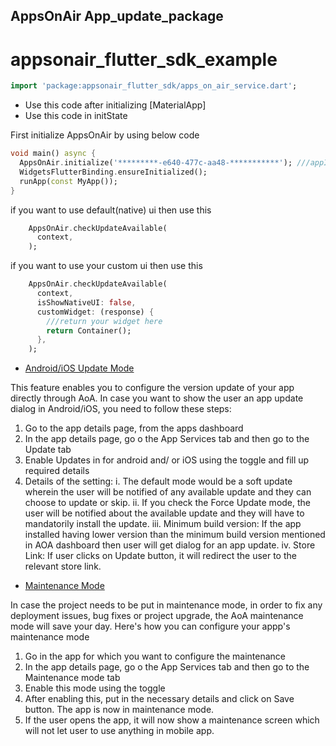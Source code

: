 ## AppsOnAir App_update_package

# appsonair_flutter_sdk_example

```dart
import 'package:appsonair_flutter_sdk/apps_on_air_service.dart';
```

 - Use this code after initializing [MaterialApp]
 - Use this code in initState  

First initialize AppsOnAir by using below code


```dart
void main() async {
  AppsOnAir.initialize('*********-e640-477c-aa48-***********'); ///appId From https://appsonair.com/
  WidgetsFlutterBinding.ensureInitialized();
  runApp(const MyApp());
}
```

if you want to use default(native) ui then use this

```dart
    AppsOnAir.checkUpdateAvailable(
      context,
    );
```

if you want to use your custom ui then use this
```dart
    AppsOnAir.checkUpdateAvailable(
      context,
      isShowNativeUI: false,
      customWidget: (response) {
        ///return your widget here
        return Container();
      },
    );
```



- [Android/iOS Update Mode](https://doc.dev.appsonair.com/#androidios-update-mode)

This feature enables you to configure the version update of your app directly through AoA. 
In case you want to show the user an app update dialog in Android/iOS, you need to follow these steps:

1. Go to the app details page, from the apps dashboard
2. In the app details page, go o the App Services tab and then go to the Update tab
3. Enable Updates in for android and/ or iOS using the toggle and fill up required details
4. Details of the setting:
       i. The default mode would be a soft update wherein the user will be notified of any available update and they can choose to update or skip. 
     ii. If you check the Force Update mode, the user will be notified about the available update and they will have to mandatorily install the update.
    iii. Minimum build version: If the app installed having lower version than the minimum build version mentioned in AOA dashboard then user will get dialog for an app update.
     iv. Store Link: If user clicks on Update button, it will redirect the user to the relevant store link.



- [Maintenance Mode​](https://doc.dev.appsonair.com/#maintenance-mode)

In case the project needs to be put in maintenance mode, in order to fix any deployment issues, bug fixes or project upgrade, the AoA maintenance mode will save your day. Here's how you can configure your appp's maintenance mode
1. Go in the app for which you want to configure the maintenance
2. In the app details page, go o the App Services tab and then go to the Maintenance mode tab
3. Enable this mode using the toggle
4. After enabling this, put in the necessary details and click on Save button. The app is now in maintenance mode. 
5. If the user opens the app, it will now show a maintenance screen which will not let user to use anything in mobile app.
